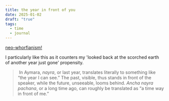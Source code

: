 ```yaml
---
title: the year in front of you
date: 2025-01-02
draft: "true"
tags:
  - time
  - journal
---
```

[neo-whorfianism!](https://www.newyorker.com/magazine/2024/12/30/how-much-does-our-language-shape-our-thinking)

I particularly like this as it counters my 'looked back at the scorched earth of another year just gone' propensity. 

>  In Aymara, _nayra_, or last year, translates literally to something like “the year I can see.” The past, visible, thus stands in front of the speaker, while the future, unseeable, looms behind. _Ancha nayra pachana_, or a long time ago, can roughly be translated as “a time way in front of me.”